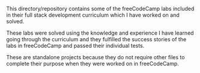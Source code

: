 This directory/repository contains some of the freeCodeCamp labs included in their full stack development curriculum which I have worked on and solved.

These labs were solved using the knowledge and experience I have learned going through the curriculum and they fulfilled the success stories of the labs in freeCodeCamp and passed their individual tests.

These are standalone projects because they do not require other files to complete their purpose when they were worked on in freeCodeCamp.